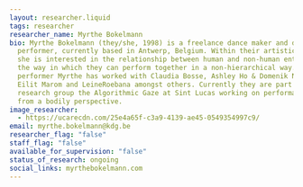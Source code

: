 ```yaml
---
layout: researcher.liquid
tags: researcher
researcher_name: Myrthe Bokelmann
bio: Myrthe Bokelmann (they/she, 1998) is a freelance dance maker and dance
  performer, currently based in Antwerp, Belgium. Within their artistic practice
  she is interested in the relationship between human and non-human entities and
  the way in which they can perform together in a non-hierarchical way. As a
  performer Myrthe has worked with Claudia Bosse, Ashley Ho & Domenik Naue,
  Eilit Marom and LeineRoebana amongst others. Currently they are part of
  research group the Algorithmic Gaze at Sint Lucas working on performative AI
  from a bodily perspective.
image_researcher:
  - https://ucarecdn.com/25e4a65f-c3a9-4139-ae45-0549354997c9/
email: myrthe.bokelmann@kdg.be
researcher_flag: "false"
staff_flag: "false"
available_for_supervision: "false"
status_of_research: ongoing
social_links: myrthebokelmann.com
---
```

